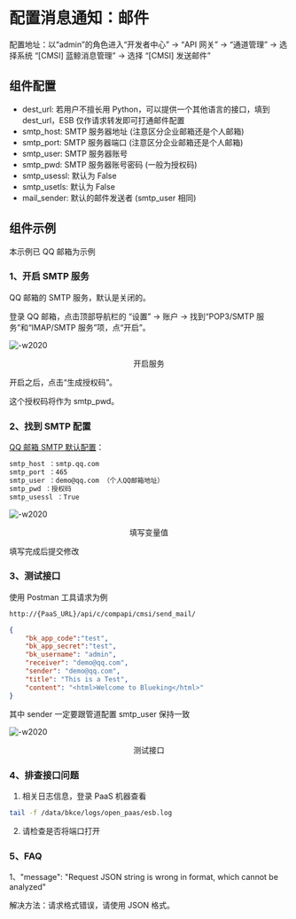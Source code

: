 # 配置消息通知：邮件

配置地址：以“admin”的角色进入“开发者中心” -> “API 网关” -> “通道管理” -> 选择系统 “[CMSI] 蓝鲸消息管理” -> 选择 “[CMSI] 发送邮件”

## 组件配置

- dest_url: 若用户不擅长用 Python，可以提供一个其他语言的接口，填到 dest_url，ESB 仅作请求转发即可打通邮件配置
- smtp_host: SMTP 服务器地址 (注意区分企业邮箱还是个人邮箱)
- smtp_port: SMTP 服务器端口 (注意区分企业邮箱还是个人邮箱)
- smtp_user: SMTP 服务器账号
- smtp_pwd: SMTP 服务器账号密码 (一般为授权码)
- smtp_usessl: 默认为 False
- smtp_usetls: 默认为 False
- mail_sender: 默认的邮件发送者 (smtp_user 相同)

## 组件示例

本示例已 QQ 邮箱为示例

### 1、开启 SMTP 服务

QQ 邮箱的 SMTP 服务，默认是关闭的。

登录 QQ 邮箱，点击顶部导航栏的 “设置” -> 账户 -> 找到“POP3/SMTP 服务”和“IMAP/SMTP 服务”项，点“开启”。

![-w2020](../assets/noticeWay01.png)
<center>开启服务</center>

开启之后，点击“生成授权码”。

这个授权码将作为 smtp_pwd。

### 2、找到 SMTP 配置

[QQ 邮箱 SMTP 默认配置](https://service.mail.qq.com/cgi-bin/help?subtype=1&&id=20010&&no=1000557)：

```bash
smtp_host ：smtp.qq.com
smtp_port ：465
smtp_user ：demo@qq.com （个人QQ邮箱地址）
smtp_pwd ：授权码
smtp_usessl ：True
```

![-w2020](../assets/noticeWay02.png)
<center>填写变量值</center>

填写完成后提交修改

### 3、测试接口

使用 Postman 工具请求为例

```bash
http://{PaaS_URL}/api/c/compapi/cmsi/send_mail/
```

```json
{
    "bk_app_code":"test",
    "bk_app_secret":"test",
    "bk_username": "admin",
    "receiver": "demo@qq.com",
    "sender": "demo@qq.com",
    "title": "This is a Test",
    "content": "<html>Welcome to Blueking</html>"
}
```
其中 sender 一定要跟管道配置 smtp_user 保持一致

![-w2020](../assets/noticeWay03.png)
<center>测试接口</center>

### 4、排查接口问题

1. 相关日志信息，登录 PaaS 机器查看

```bash
tail -f /data/bkce/logs/open_paas/esb.log
```

2. 请检查是否将端口打开


### 5、FAQ

1、"message": "Request JSON string is wrong in format, which cannot be analyzed"

解决方法：请求格式错误，请使用 JSON 格式。